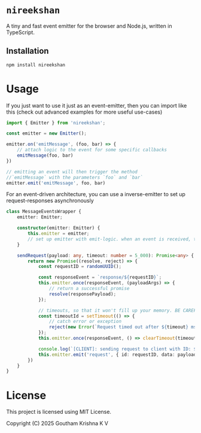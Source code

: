 # `nireekshan`

A tiny and fast event emitter for the browser and Node.js, written in TypeScript.

## Installation

```bash
npm install nireekshan
```

# Usage

If you just want to use it just as an event-emitter, then you can import like this (check out advanced examples for more useful use-cases)

```ts
import { Emitter } from 'nireekshan';

const emitter = new Emitter();

emitter.on('emitMessage', (foo, bar) => {
    // attach logic to the event for some specific callbacks
    emitMessage(foo, bar)
})

// emitting an event will then trigger the method 
//`emitMessage` with the parameters `foo` and `bar`
emitter.emit('emitMessage', foo, bar)
```
For an event-driven architecture, you can use a inverse-emitter to set up request-responses asynchronously

```ts
class MessageEventsWrapper {
    emitter: Emitter;

    constructor(emitter: Emitter) {
        this.emitter = emitter;
        // set up emitter with emit-logic. when an event is received, the emitter sends 'response/<id>' response with provided args
    }

    sendRequest(payload: any, timeout: number = 5_000): Promise<any> {
        return new Promise((resolve, reject) => {
            const requestID = randomUUID();

            const responseEvent = `response/${requestID}`;
            this.emitter.once(responseEvent, (payloadArgs) => {
                // return a successful promise
                resolve(responsePayload);
            });

            // timeouts, so that it won't fill up your memory. BE CAREFUL!!
            const timeoutId = setTimeout(() => {
                // catch error or exception
                reject(new Error(`Request timed out after ${timeout} ms for id: ${requestID}`))
            });
            this.emitter.once(responseEvent, () => clearTimeout(timeoutId));

            console.log(`[CLIENT]: sending request to client with ID: ${requestID}`);
            this.emitter.emit('request', { id: requestID, data: payload });
        })
    }
}

```

# License

This project is licensed using MIT License.

Copyright (C) 2025 Goutham Krishna K V
